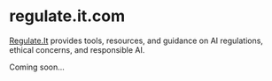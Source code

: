 # regulate.it.com

[Regulate.It](https://regulate.it.com/) provides tools, resources, and guidance on AI regulations, ethical concerns, and responsible AI.

Coming soon...
